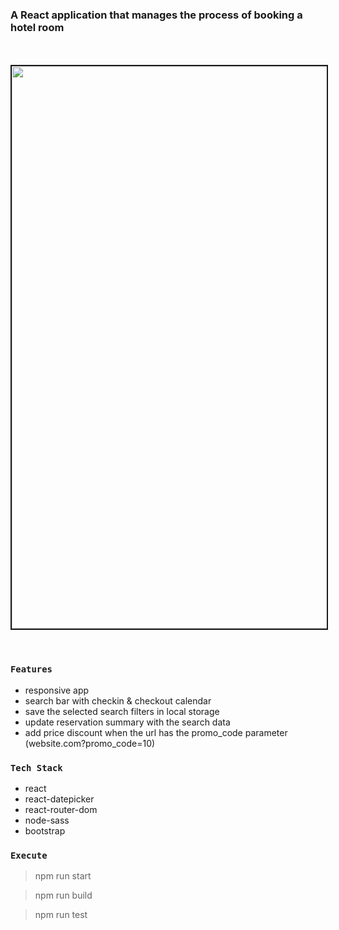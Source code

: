 ### A React application that manages the process of booking a hotel room
<br><br>
<kbd><img src="https://github.com/girls-incode/react-hotel-booking-app/blob/master/hotel-booking-home.png" alt="" width="900" border="2" /><kbd>
<br><br>
### `Features`
- responsive app
- search bar with checkin & checkout calendar
- save the selected search filters in local storage
- update reservation summary with the search data
- add price discount when the url has the promo_code parameter 
(website.com?promo_code=10)

### `Tech Stack`
- react
- react-datepicker
- react-router-dom
- node-sass
- bootstrap

### `Execute`
> npm run start

> npm run build

> npm run test
